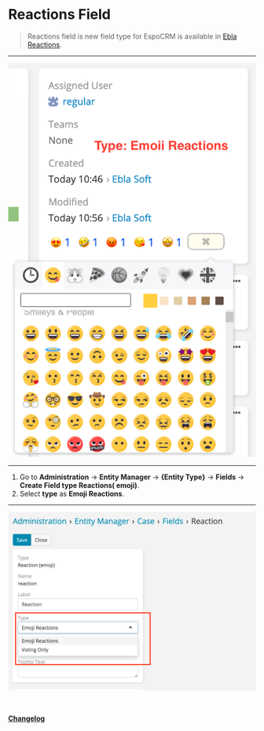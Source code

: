 # Reactions Field <a href="https://www.eblasoft.com.tr/espocrm-extension-page/reactions" target="_blank" id="ext-version"></a>

> Reactions field is new field type for EspoCRM is available
> in [Ebla Reactions](https://www.eblasoft.com.tr/espocrm-extension-page/reactions).

---

![Reactions](../../_static/images/extensions/reactions/reactions.png)

---

1. Go to **Administration** -> **Entity Manager** -> **{Entity Type}** -> **Fields** -> **Create Field type Reactions(
   emoji)**.
2. Select **type** as **Emoji Reactions**.

---

![Reactions](../../_static/images/extensions/reactions/reactions-op.png)

<br>

**<font color=gray> [Changelog](changelog.md) </font>**

<script>
    async function fetchData() {
    const url = 'https://crm.eblasoft.com.tr/api/v1/Docs?id=636ce5a5c0c107e82';
    const response = await fetch(url);
    const data = await response.json();
    
    const {version} = data;
    const badgeUrl = `https://img.shields.io/badge/version-${version}-green`;
    
    const badgeImg = document.createElement("img");
    badgeImg.src = badgeUrl;
    badgeImg.style = "height: 22px; margin-left: 10px;";


    document.getElementById("ext-version").appendChild(badgeImg);
}
    fetchData();

</script>